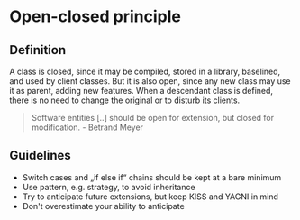 # Open-closed principle

## Definition

A class is closed, since it may be compiled, stored in a library, baselined, and used by client classes. But it is also open, since any new class may use it as parent, adding new features. When a descendant class is defined, there is no need to change the original or to disturb its clients.

> Software entities [..] should be open for extension, but closed for modification. - Betrand Meyer

## Guidelines

- Switch cases and „if else if“ chains should be kept at a bare minimum
- Use pattern, e.g. strategy, to avoid inheritance
- Try to anticipate future extensions, but keep KISS and YAGNI in mind
- Don't overestimate your ability to anticipate
